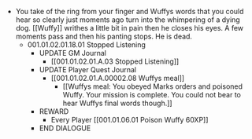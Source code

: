 - You take of the ring from your finger and Wuffys words that you could hear so clearly just moments ago turn into the whimpering of a dying dog. [[Wuffy]] writhes a little bit in pain then he closes his eyes. A few moments pass and then his panting stops. He is dead.
	- 001.01.02.01.18.01 Stopped Listening
		- UPDATE GM Journal
			- [[001.01.02.01.A.03 Stopped Listening]]
		- UPDATE Player Quest Journal
			- [[001.01.02.01.A.00002.08 Wuffys meal]]
				- [[Wuffys meal: You obeyed Marks orders and poisoned Wuffy. Your mission is complete. You could not bear to hear Wuffys final words though.]]
		- REWARD
			- Every Player [[001.01.06.01 Poison Wuffy 60XP]]
		- END DIALOGUE